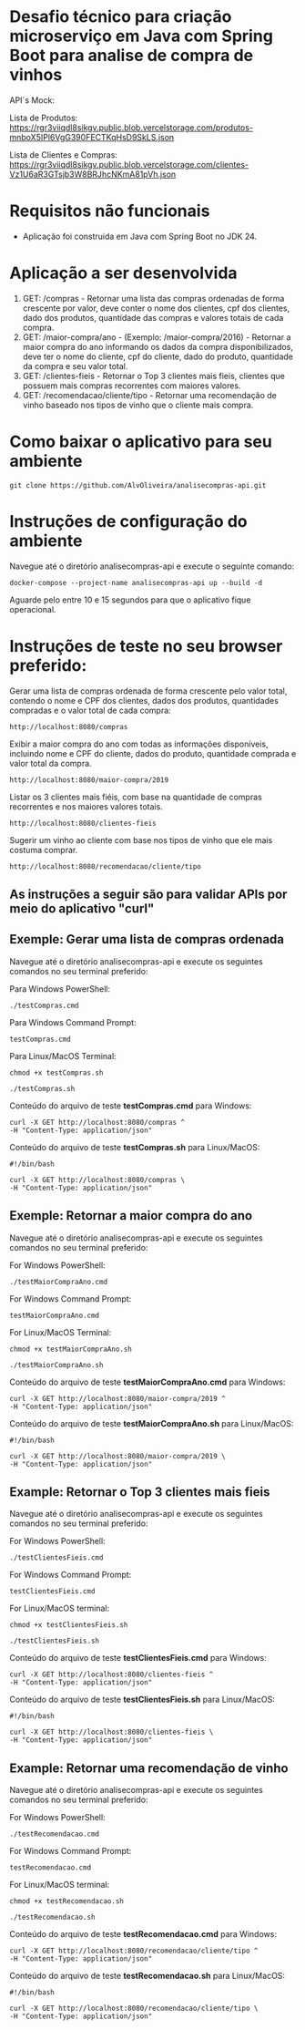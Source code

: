 # Desafio técnico para criação microserviço em Java com Spring Boot para analise de compra de vinhos
API´s Mock:

Lista de Produtos: https://rgr3viiqdl8sikgv.public.blob.vercelstorage.com/produtos-mnboX5IPl6VgG390FECTKqHsD9SkLS.json

Lista de Clientes e Compras: https://rgr3viiqdl8sikgv.public.blob.vercelstorage.com/clientes-Vz1U6aR3GTsjb3W8BRJhcNKmA81pVh.json


# Requisitos não funcionais
- Aplicação foi construida em Java com Spring Boot no JDK 24.

# Aplicação a ser desenvolvida
1. GET: /compras - Retornar uma lista das compras ordenadas de forma crescente por valor, deve conter o nome dos clientes, cpf dos clientes, dado dos produtos, quantidade das compras e valores totais de cada compra.
2. GET: /maior-compra/ano - (Exemplo: /maior-compra/2016) - Retornar a maior compra do ano informando os dados da compra disponibilizados, deve ter o nome do cliente, cpf do cliente, dado do produto, quantidade da compra e seu valor total.
3. GET: /clientes-fieis - Retornar o Top 3 clientes mais fieis, clientes que possuem mais compras recorrentes com maiores valores.
4. GET: /recomendacao/cliente/tipo - Retornar uma recomendação de vinho baseado nos tipos de vinho que o cliente mais compra.

# Como baixar o aplicativo para seu ambiente
```
git clone https://github.com/AlvOliveira/analisecompras-api.git
```
# Instruções de configuração do ambiente

Navegue até o diretório analisecompras-api e execute o seguinte comando:

```
docker-compose --project-name analisecompras-api up --build -d
```  

Aguarde pelo entre 10 e 15 segundos para que o aplicativo fique operacional.

# Instruções de teste no seu browser preferido:

Gerar uma lista de compras ordenada de forma crescente pelo valor total, contendo o nome e CPF dos clientes, dados dos produtos, quantidades compradas e o valor total de cada compra:
```
http://localhost:8080/compras
```

Exibir a maior compra do ano com todas as informações disponíveis, incluindo nome e CPF do cliente, dados do produto, quantidade comprada e valor total da compra.
```
http://localhost:8080/maior-compra/2019
```

Listar os 3 clientes mais fiéis, com base na quantidade de compras recorrentes e nos maiores valores totais.
```
http://localhost:8080/clientes-fieis
```

Sugerir um vinho ao cliente com base nos tipos de vinho que ele mais costuma comprar.
```
http://localhost:8080/recomendacao/cliente/tipo
```

## As instruções a seguir são para validar APIs por meio do aplicativo "curl"

## Exemple: Gerar uma lista de compras ordenada
Navegue até o diretório analisecompras-api e execute os seguintes comandos no seu terminal preferido:

Para Windows PowerShell:
```
./testCompras.cmd
```
Para Windows Command Prompt:
```
testCompras.cmd
```
Para Linux/MacOS Terminal:
```
chmod +x testCompras.sh

./testCompras.sh
```

Conteúdo do arquivo de teste **testCompras.cmd** para Windows:
```
curl -X GET http://localhost:8080/compras ^
-H "Content-Type: application/json"
```

Conteúdo do arquivo de teste **testCompras.sh** para Linux/MacOS: 
```
#!/bin/bash

curl -X GET http://localhost:8080/compras \
-H "Content-Type: application/json"
```

## Exemple: Retornar a maior compra do ano
Navegue até o diretório analisecompras-api e execute os seguintes comandos no seu terminal preferido:

For Windows PowerShell:
```
./testMaiorCompraAno.cmd
```
For Windows Command Prompt:
```
testMaiorCompraAno.cmd
```
For Linux/MacOS Terminal:
```
chmod +x testMaiorCompraAno.sh

./testMaiorCompraAno.sh
```

Conteúdo do arquivo de teste **testMaiorCompraAno.cmd** para Windows:
 
```
curl -X GET http://localhost:8080/maior-compra/2019 ^
-H "Content-Type: application/json" 
```

Conteúdo do arquivo de teste **testMaiorCompraAno.sh** para Linux/MacOS: 
```
#!/bin/bash

curl -X GET http://localhost:8080/maior-compra/2019 \
-H "Content-Type: application/json" 
```

## Example: Retornar o Top 3 clientes mais fieis
Navegue até o diretório analisecompras-api e execute os seguintes comandos no seu terminal preferido:

For Windows PowerShell:
```
./testClientesFieis.cmd
```
For Windows Command Prompt:
```
testClientesFieis.cmd
```
For Linux/MacOS terminal:
```
chmod +x testClientesFieis.sh

./testClientesFieis.sh
```

Conteúdo do arquivo de teste  **testClientesFieis.cmd** para Windows: 
```
curl -X GET http://localhost:8080/clientes-fieis ^
-H "Content-Type: application/json"
```

Conteúdo do arquivo de teste  **testClientesFieis.sh** para Linux/MacOS: 
```
#!/bin/bash

curl -X GET http://localhost:8080/clientes-fieis \
-H "Content-Type: application/json" 
```

## Example: Retornar uma recomendação de vinho
Navegue até o diretório analisecompras-api e execute os seguintes comandos no seu terminal preferido:

For Windows PowerShell:
```
./testRecomendacao.cmd
```
For Windows Command Prompt:
```
testRecomendacao.cmd
```
For Linux/MacOS terminal:
```
chmod +x testRecomendacao.sh

./testRecomendacao.sh
```

Conteúdo do arquivo de teste  **testRecomendacao.cmd** para Windows: 
```
curl -X GET http://localhost:8080/recomendacao/cliente/tipo ^
-H "Content-Type: application/json"
```

Conteúdo do arquivo de teste  **testRecomendacao.sh** para Linux/MacOS: 
```
#!/bin/bash

curl -X GET http://localhost:8080/recomendacao/cliente/tipo \
-H "Content-Type: application/json" 
```
